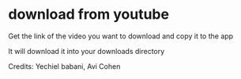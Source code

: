 # download from youtube

Get the link of the video you want to download and copy it to the app

It will download it into your downloads directory

Credits: Yechiel babani, Avi Cohen 

